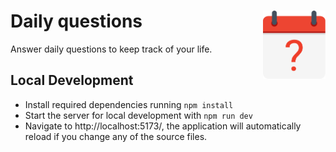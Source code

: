 # <img src="public/daily-questions.svg" alt="Daily questions Logo" align="right" width="100">Daily questions

Answer daily questions to keep track of your life.

## Local Development

- Install required dependencies running `npm install`
- Start the server for local development with `npm run dev`
- Navigate to http://localhost:5173/, the application will automatically reload if you change any of the source files.
